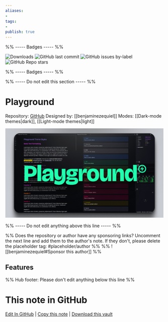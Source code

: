 ```yaml
---
aliases:
- 
tags: 
- 
publish: true
---
```


%% ----- Badges ----- %%

![Downloads](https://img.shields.io/badge/downloads-5499-573E7A?style=for-the-badge&logo=)
![GitHub last commit](https://img.shields.io/github/last-commit/benjaminezequiel/playground-theme?color=573E7A&label=last%20update&logo=github&style=for-the-badge)
![GitHub issues by-label](https://img.shields.io/github/issues/benjaminezequiel/playground-theme/help%20wanted?color=573E7A&logo=github&style=for-the-badge) 
![GitHub Repo stars](https://img.shields.io/github/stars/benjaminezequiel/playground-theme?color=573E7A&logo=github&style=for-the-badge)

%% ----- Badges ----- %%

%% ----- Do not edit this section ----- %%

# Playground

Repository: [GitHub](https://github.com/benjaminezequiel/playground-theme)
Designed by: [[benjaminezequiel]]
Modes: [[Dark-mode themes|dark]], [[Light-mode themes|light]]



![screenshot](https://github.com/benjaminezequiel/playground-theme/raw/HEAD/theme_preview.png)

%% ----- Do not edit anything above this line ----- %% 

%% Does the repository or author have any sponsoring links? Uncomment the next line and add them to the author's note. If they don't, please delete the placeholder tag: #placeholder/author %%
%% ![[benjaminezequiel#Sponsor this author]] %%


## Features



%% Hub footer: Please don't edit anything below this line %%

# This note in GitHub

<span class="git-footer">[Edit In GitHub](https://github.dev/obsidian-community/obsidian-hub/blob/main/02%20-%20Community%20Expansions/02.05%20All%20Community%20Expansions/Themes/Playground.md "git-hub-edit-note") | [Copy this note](https://raw.githubusercontent.com/obsidian-community/obsidian-hub/main/02%20-%20Community%20Expansions/02.05%20All%20Community%20Expansions/Themes/Playground.md "git-hub-copy-note") | [Download this vault](https://github.com/obsidian-community/obsidian-hub/archive/refs/heads/main.zip "git-hub-download-vault") </span>
